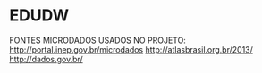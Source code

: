 # EDUDW

FONTES MICRODADOS USADOS NO PROJETO: 
http://portal.inep.gov.br/microdados
http://atlasbrasil.org.br/2013/
http://dados.gov.br/


